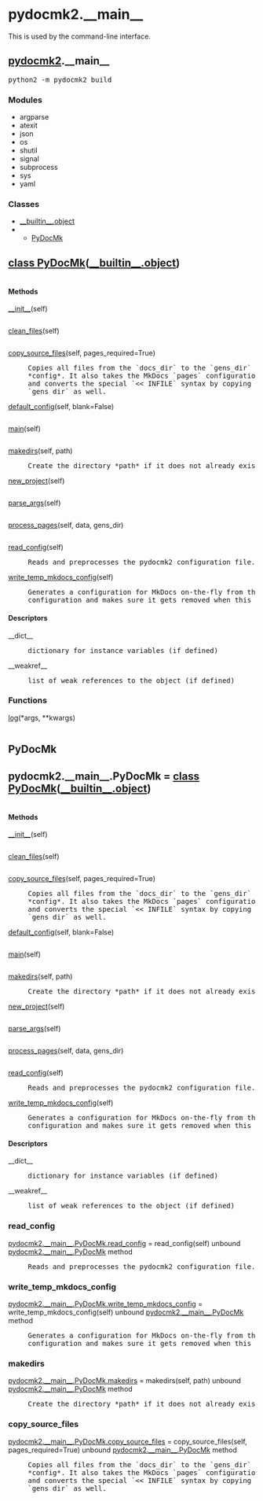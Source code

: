<h1 id="pydocmk2.__main__">pydocmk2.__main__</h1>



 This is used by the command-line interface. 


<h2><a href="./pydocmk2.html">pydocmk2</a>.__main__</h2> <div class="module">  <div class="docstring">
<pre class="doc">python2 -m pydocmk2 build</pre>
</div>  <div class="modules"><h3>Modules</h3><ul class="list"><li>argparse</li><li>atexit</li><li>json</li><li>os</li><li>shutil</li><li>signal</li><li>subprocess</li><li>sys</li><li>yaml</li></ul></div>  <div class="classes"><h3>Classes</h3><ul class="tree"><li><span class="class-name"><a href="./__builtin__.html#object">__builtin__.object</a></span></li><li><ul class="tree"><li><span class="class-name"><a href="./pydocmk2.__main__.html#PyDocMk">PyDocMk</a></span></li></ul></li></ul><dl class="classes"><dt class="class"><h2><a name="PyDocMk" href="#PyDocMk">class <span class="class-name">PyDocMk</span></a>(<a href="./__builtin__.html#object">__builtin__.object</a>)</h2></dt><dd class="class"><dd>

<pre class="doc"></pre>

</dd><h4 class="head-methods">Methods </h4><dl class="function"><dt><a name="PyDocMk-__init__" href="#PyDocMk-__init__"><span class="function-name">__init__</span></a><span class="argspec">(self)</span></dt><dd>
<pre class="doc"></pre>
</dd></dl>
<dl class="function"><dt><a name="PyDocMk-clean_files" href="#PyDocMk-clean_files"><span class="function-name">clean_files</span></a><span class="argspec">(self)</span></dt><dd>
<pre class="doc"></pre>
</dd></dl>
<dl class="function"><dt><a name="PyDocMk-copy_source_files" href="#PyDocMk-copy_source_files"><span class="function-name">copy_source_files</span></a><span class="argspec">(self, pages_required<span class="parameter-default">=True</span>)</span></dt><dd>
<pre class="doc">Copies all files from the `docs_dir` to the `gens_dir` defined in the
*config*. It also takes the MkDocs `pages` configuration into account
and converts the special `<< INFILE` syntax by copying them to the
`gens_dir` as well.</pre>
</dd></dl>
<dl class="function"><dt><a name="PyDocMk-default_config" href="#PyDocMk-default_config"><span class="function-name">default_config</span></a><span class="argspec">(self, blank<span class="parameter-default">=False</span>)</span></dt><dd>
<pre class="doc"></pre>
</dd></dl>
<dl class="function"><dt><a name="PyDocMk-main" href="#PyDocMk-main"><span class="function-name">main</span></a><span class="argspec">(self)</span></dt><dd>
<pre class="doc"></pre>
</dd></dl>
<dl class="function"><dt><a name="PyDocMk-makedirs" href="#PyDocMk-makedirs"><span class="function-name">makedirs</span></a><span class="argspec">(self, path)</span></dt><dd>
<pre class="doc">Create the directory *path* if it does not already exist.</pre>
</dd></dl>
<dl class="function"><dt><a name="PyDocMk-new_project" href="#PyDocMk-new_project"><span class="function-name">new_project</span></a><span class="argspec">(self)</span></dt><dd>
<pre class="doc"></pre>
</dd></dl>
<dl class="function"><dt><a name="PyDocMk-parse_args" href="#PyDocMk-parse_args"><span class="function-name">parse_args</span></a><span class="argspec">(self)</span></dt><dd>
<pre class="doc"></pre>
</dd></dl>
<dl class="function"><dt><a name="PyDocMk-process_pages" href="#PyDocMk-process_pages"><span class="function-name">process_pages</span></a><span class="argspec">(self, data, gens_dir)</span></dt><dd>
<pre class="doc"></pre>
</dd></dl>
<dl class="function"><dt><a name="PyDocMk-read_config" href="#PyDocMk-read_config"><span class="function-name">read_config</span></a><span class="argspec">(self)</span></dt><dd>
<pre class="doc">Reads and preprocesses the pydocmk2 configuration file.</pre>
</dd></dl>
<dl class="function"><dt><a name="PyDocMk-write_temp_mkdocs_config" href="#PyDocMk-write_temp_mkdocs_config"><span class="function-name">write_temp_mkdocs_config</span></a><span class="argspec">(self)</span></dt><dd>
<pre class="doc">Generates a configuration for MkDocs on-the-fly from the pydocmk2
configuration and makes sure it gets removed when this program exists.</pre>
</dd></dl>

  <h4 class="head-desc">Descriptors </h4><dl class="descriptor"><dt>__dict__</dt>
<dd>
<pre class="doc">dictionary for instance variables (if defined)</pre>
</dd>
</dl>
<dl class="descriptor"><dt>__weakref__</dt>
<dd>
<pre class="doc">list of weak references to the object (if defined)</pre>
</dd>
</dl>
</dd></dl></div>  <div class="functions"><h3>Functions</h3><dl class="functions"><dl class="function"><dt><a name="-log" href="#-log"><span class="function-name">log</span></a><span class="argspec">(*args, **kwargs)</span></dt><dd>
<pre class="doc"></pre>
</dd></dl>
</dl></div></div>
<h2 id="pydocmk2.__main__.PyDocMk">PyDocMk</h2>

<dt class="class"><h2><span class="class-name">pydocmk2.__main__.PyDocMk</span> = <a name="pydocmk2.__main__.PyDocMk" href="#pydocmk2.__main__.PyDocMk">class PyDocMk</a>(<a href="./__builtin__.html#object">__builtin__.object</a>)</h2></dt><dd class="class"><dd>

<pre class="doc"></pre>

</dd><h4 class="head-methods">Methods </h4><dl class="function"><dt><a name="PyDocMk-__init__" href="#PyDocMk-__init__"><span class="function-name">__init__</span></a><span class="argspec">(self)</span></dt><dd>
<pre class="doc"></pre>
</dd></dl>
<dl class="function"><dt><a name="PyDocMk-clean_files" href="#PyDocMk-clean_files"><span class="function-name">clean_files</span></a><span class="argspec">(self)</span></dt><dd>
<pre class="doc"></pre>
</dd></dl>
<dl class="function"><dt><a name="PyDocMk-copy_source_files" href="#PyDocMk-copy_source_files"><span class="function-name">copy_source_files</span></a><span class="argspec">(self, pages_required<span class="parameter-default">=True</span>)</span></dt><dd>
<pre class="doc">Copies all files from the `docs_dir` to the `gens_dir` defined in the
*config*. It also takes the MkDocs `pages` configuration into account
and converts the special `<< INFILE` syntax by copying them to the
`gens_dir` as well.</pre>
</dd></dl>
<dl class="function"><dt><a name="PyDocMk-default_config" href="#PyDocMk-default_config"><span class="function-name">default_config</span></a><span class="argspec">(self, blank<span class="parameter-default">=False</span>)</span></dt><dd>
<pre class="doc"></pre>
</dd></dl>
<dl class="function"><dt><a name="PyDocMk-main" href="#PyDocMk-main"><span class="function-name">main</span></a><span class="argspec">(self)</span></dt><dd>
<pre class="doc"></pre>
</dd></dl>
<dl class="function"><dt><a name="PyDocMk-makedirs" href="#PyDocMk-makedirs"><span class="function-name">makedirs</span></a><span class="argspec">(self, path)</span></dt><dd>
<pre class="doc">Create the directory *path* if it does not already exist.</pre>
</dd></dl>
<dl class="function"><dt><a name="PyDocMk-new_project" href="#PyDocMk-new_project"><span class="function-name">new_project</span></a><span class="argspec">(self)</span></dt><dd>
<pre class="doc"></pre>
</dd></dl>
<dl class="function"><dt><a name="PyDocMk-parse_args" href="#PyDocMk-parse_args"><span class="function-name">parse_args</span></a><span class="argspec">(self)</span></dt><dd>
<pre class="doc"></pre>
</dd></dl>
<dl class="function"><dt><a name="PyDocMk-process_pages" href="#PyDocMk-process_pages"><span class="function-name">process_pages</span></a><span class="argspec">(self, data, gens_dir)</span></dt><dd>
<pre class="doc"></pre>
</dd></dl>
<dl class="function"><dt><a name="PyDocMk-read_config" href="#PyDocMk-read_config"><span class="function-name">read_config</span></a><span class="argspec">(self)</span></dt><dd>
<pre class="doc">Reads and preprocesses the pydocmk2 configuration file.</pre>
</dd></dl>
<dl class="function"><dt><a name="PyDocMk-write_temp_mkdocs_config" href="#PyDocMk-write_temp_mkdocs_config"><span class="function-name">write_temp_mkdocs_config</span></a><span class="argspec">(self)</span></dt><dd>
<pre class="doc">Generates a configuration for MkDocs on-the-fly from the pydocmk2
configuration and makes sure it gets removed when this program exists.</pre>
</dd></dl>

  <h4 class="head-desc">Descriptors </h4><dl class="descriptor"><dt>__dict__</dt>
<dd>
<pre class="doc">dictionary for instance variables (if defined)</pre>
</dd>
</dl>
<dl class="descriptor"><dt>__weakref__</dt>
<dd>
<pre class="doc">list of weak references to the object (if defined)</pre>
</dd>
</dl>
</dd>
<h3 id="pydocmk2.__main__.PyDocMk.read_config">read_config</h3>

<dl class="function"><dt><a name="-pydocmk2.__main__.PyDocMk.read_config" href="#-pydocmk2.__main__.PyDocMk.read_config"><span class="function-name">pydocmk2.__main__.PyDocMk.read_config</span></a> = read_config<span class="argspec">(self)</span><span class="note"> unbound <a href="./pydocmk2.__main__.html#PyDocMk">pydocmk2.__main__.PyDocMk</a> method</span></dt><dd>
<pre class="doc">Reads and preprocesses the pydocmk2 configuration file.</pre>
</dd></dl>

<h3 id="pydocmk2.__main__.PyDocMk.write_temp_mkdocs_config">write_temp_mkdocs_config</h3>

<dl class="function"><dt><a name="-pydocmk2.__main__.PyDocMk.write_temp_mkdocs_config" href="#-pydocmk2.__main__.PyDocMk.write_temp_mkdocs_config"><span class="function-name">pydocmk2.__main__.PyDocMk.write_temp_mkdocs_config</span></a> = write_temp_mkdocs_config<span class="argspec">(self)</span><span class="note"> unbound <a href="./pydocmk2.__main__.html#PyDocMk">pydocmk2.__main__.PyDocMk</a> method</span></dt><dd>
<pre class="doc">Generates a configuration for MkDocs on-the-fly from the pydocmk2
configuration and makes sure it gets removed when this program exists.</pre>
</dd></dl>

<h3 id="pydocmk2.__main__.PyDocMk.makedirs">makedirs</h3>

<dl class="function"><dt><a name="-pydocmk2.__main__.PyDocMk.makedirs" href="#-pydocmk2.__main__.PyDocMk.makedirs"><span class="function-name">pydocmk2.__main__.PyDocMk.makedirs</span></a> = makedirs<span class="argspec">(self, path)</span><span class="note"> unbound <a href="./pydocmk2.__main__.html#PyDocMk">pydocmk2.__main__.PyDocMk</a> method</span></dt><dd>
<pre class="doc">Create the directory *path* if it does not already exist.</pre>
</dd></dl>

<h3 id="pydocmk2.__main__.PyDocMk.copy_source_files">copy_source_files</h3>

<dl class="function"><dt><a name="-pydocmk2.__main__.PyDocMk.copy_source_files" href="#-pydocmk2.__main__.PyDocMk.copy_source_files"><span class="function-name">pydocmk2.__main__.PyDocMk.copy_source_files</span></a> = copy_source_files<span class="argspec">(self, pages_required<span class="parameter-default">=True</span>)</span><span class="note"> unbound <a href="./pydocmk2.__main__.html#PyDocMk">pydocmk2.__main__.PyDocMk</a> method</span></dt><dd>
<pre class="doc">Copies all files from the `docs_dir` to the `gens_dir` defined in the
*config*. It also takes the MkDocs `pages` configuration into account
and converts the special `<< INFILE` syntax by copying them to the
`gens_dir` as well.</pre>
</dd></dl>

